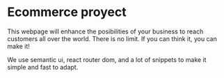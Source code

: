 # Ecommerce proyect

This webpage will enhance the posibilities of your business to reach customers all over the world. There is no limit. If you can think it, you can make it!


We use semantic ui, react router dom, and a lot of snippets to make it simple and fast to adapt.